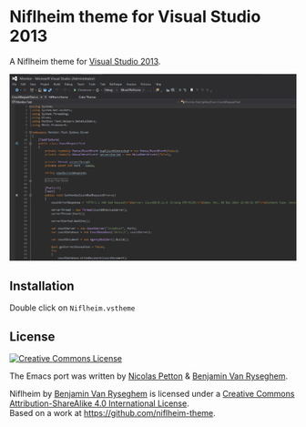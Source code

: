 Niflheim theme for Visual Studio 2013
========================

A Niflheim theme for [Visual Studio 2013](http://www.visualstudio.com/).

![Screenshot](screenshot.png)

## Installation


Double click on `Niflheim.vstheme`


## License


<a rel="license" href="http://creativecommons.org/licenses/by-sa/4.0/"><img alt="Creative Commons License" style="border-width:0" src="http://i.creativecommons.org/l/by-sa/4.0/88x31.png" /></a>
<br />

The Emacs port was written by [Nicolas Petton](http://nicolas-petton.fr) & [Benjamin Van Ryseghem](http://benjamin.vanryseghem.com).

<span xmlns:dct="http://purl.org/dc/terms/" property="dct:title">Niflheim</span> by <a xmlns:cc="http://creativecommons.org/ns#" href="http://benjamin.vanryseghem.com" property="cc:attributionName" rel="cc:attributionURL">Benjamin Van Ryseghem</a> is licensed under a <a rel="license" href="http://creativecommons.org/licenses/by-sa/4.0/">Creative Commons Attribution-ShareAlike 4.0 International License</a>.<br />Based on a work at <a xmlns:dct="http://purl.org/dc/terms/" href="https://github.com/niflheim-theme" rel="dct:source">https://github.com/niflheim-theme</a>.
